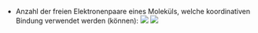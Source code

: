 - Anzahl der freien Elektronenpaare eines Moleküls, welche koordinativen Bindung verwendet werden (können):
![](Pasted%20image%2020240416110650.png)
![](Pasted%20image%2020240416110706.png)
